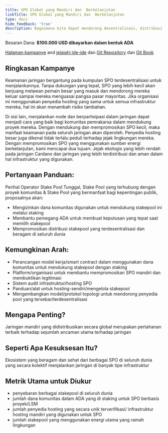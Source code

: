 ```yaml
---
title: SPO Global yang Mandiri dan  Berkelanjutan
linkTitle: SPO Global yang Mandiri dan  Berkelanjutan
type: docs
hide_feedback: 'true'
description: Bagaimana kita dapat mendorong desentralisasi, distribusi operator pool secara global dan yang berkelanjutan untuk menjalankan jaringan Cardano
---
```


Besaran Dana: **$100.000 USD dibayarkan dalam bentuk ADA**

[Halaman kampanye](https://cardano.ideascale.com/a/campaign-home/26246) and [jelajahi ide-ide](https://cardano.ideascale.com/a/ideas/top/campaign-filter/byids/campaigns/26246/stage/unspecified) dan [Git Repository](https://github.com/Catalyst-Challenges/F7-Global-Sustainable-Independent-SPOs) dan [Git Book](https://quality-assurance-dao.gitbook.io/catalyst-fund-7-challenges/fund-7/global-sustainable-indep.-spos)

## Ringkasan Kampanye

Keamanan jaringan bergantung pada kumpulan SPO terdesentralisasi untuk menjalankannya. Tanpa dukungan yang tepat, SPO yang lebih kecil akan berjuang melawan pemain besar yang masuk dan mendorong mereka keluar sampai mereka menguasai pangsa pasar mayoritas. Jika organisasi ini menggunakan penyedia hosting yang sama untuk semua infrastruktur mereka, hal ini akan menambah risiko tambahan.

Di sisi lain, menjalankan node dan berpartisipasi dalam jaringan dapat menjadi cara yang baik bagi komunitas pemrakarsa dalam mendukung proyek mereka. Dengan mendukung dan mempromosikan SPO kecil, maka manfaat keamanan pada seluruh jaringan akan diperoleh. Penyedia hosting besar juga dikenal tidak terlalu peduli terhadap jejak lingkungan mereka. Dengan mempromosikan SPO yang menggunakan sumber energi berkelanjutan, kami mencapai dua tujuan: Jejak ekologis yang lebih rendah pada jaringan Cardano dan jaringan yang lebih terdistribusi dan aman dalam hal infrastruktur yang digunakan.

## Pertanyaan Panduan:

Perihal Operator Stake Pool Tunggal, Stake Pool yang terhubung dengan proyek komunitas &amp; Stake Pool yang bermanfaat bagi kepentingan publik, proposalnya akan:

- Mengizinkan dana komunitas digunakan untuk mendukung stakepool ini melalui staking
- Membantu pemegang ADA untuk membuat keputusan yang tepat saat memilih stakepool
- Mempromosikan distribusi stakepool yang terdesentralisasi dan beragam di seluruh dunia

## Kemungkinan Arah:

- Perancangan model kerja/smart contract dalam menggunakan dana komunitas untuk mendukung stakepool dengan staking
- Platform/organisasi untuk membantu mempromosikan SPO mandiri dan membuktikan legitimasi
- Sistem audit infrastruktur/hosting SPO
- Panduan/alat untuk hosting-sendiri/mengelola stakepool
- Mengembangkan model/protokol topologi untuk mendorong penyedia pool yang tersebar/terdesentralisasi

## Mengapa Penting?

Jaringan mandiri yang didistribusikan secara global merupakan pertahanan terbaik terhadap sejumlah ancaman utama terhadap jaringan

## Seperti Apa Kesuksesan Itu?

Ekosistem yang beragam dan sehat dari berbagai SPO di seluruh dunia yang secara kolektif menjalankan jaringan di banyak tipe infrastruktur

## Metrik Utama untuk Diukur

- penyebaran berbagai stakepool di seluruh dunia
- jumlah dana komunitas dalam ADA yang di staking untuk SPO berbasis proyek/LSM
- jumlah penyedia hosting yang secara unik terverifikasi/ infrastruktur hosting mandiri yang digunakan untuk SPO
- jumlah stakepool yang menggunakan energi utama yang ramah lingkungan
